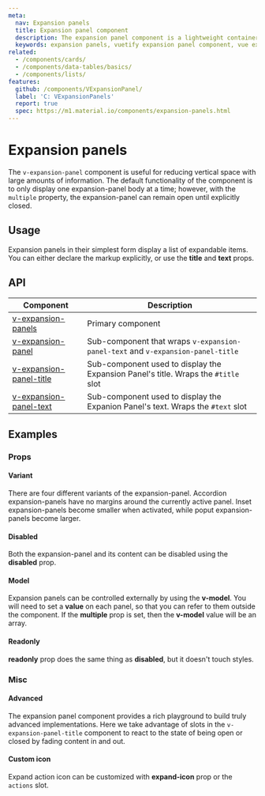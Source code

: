 ```yaml
---
meta:
  nav: Expansion panels
  title: Expansion panel component
  description: The expansion panel component is a lightweight container that hides information behind expandable and contractable containers.
  keywords: expansion panels, vuetify expansion panel component, vue expansion panel component
related:
  - /components/cards/
  - /components/data-tables/basics/
  - /components/lists/
features:
  github: /components/VExpansionPanel/
  label: 'C: VExpansionPanels'
  report: true
  spec: https://m1.material.io/components/expansion-panels.html
---
```


# Expansion panels

The `v-expansion-panel` component is useful for reducing vertical space with large amounts of information. The default functionality of the component is to only display one expansion-panel body at a time; however, with the `multiple` property, the expansion-panel can remain open until explicitly closed.

<PageFeatures />

## Usage

Expansion panels in their simplest form display a list of expandable items. You can either declare the markup explicitly, or use the **title** and **text** props.

<ExamplesUsage name="v-expansion-panels" />

<PromotedEntry />

## API

| Component | Description |
| - | - |
| [v-expansion-panels](/api/v-expansion-panels/) | Primary component |
| [v-expansion-panel](/api/v-expansion-panel/) | Sub-component that wraps `v-expansion-panel-text` and `v-expansion-panel-title` |
| [v-expansion-panel-title](/api/v-expansion-panel-title/) | Sub-component used to display the Expansion Panel's title. Wraps the `#title` slot |
| [v-expansion-panel-text](/api/v-expansion-panel-text/) | Sub-component used to display the Expanion Panel's text. Wraps the `#text` slot |

<ApiInline hide-links />

## Examples

### Props

#### Variant

There are four different variants of the expansion-panel. Accordion expansion-panels have no margins around the currently active panel. Inset expansion-panels become smaller when activated, while poput expansion-panels become larger.

<ExamplesExample file="v-expansion-panels/prop-variant" />

#### Disabled

Both the expansion-panel and its content can be disabled using the **disabled** prop.

<ExamplesExample file="v-expansion-panels/prop-disabled" />

<!-- #### Focusable

The expansion-panel headers can be made focusable with the prop **focusable**.

<ExamplesExample file="v-expansion-panels/prop-focusable" /> -->

#### Model

Expansion panels can be controlled externally by using the **v-model**. You will need to set a **value** on each panel, so that you can refer to them outside the component. If the **multiple** prop is set, then the **v-model** value will be an array.

<ExamplesExample file="v-expansion-panels/prop-model" />

#### Readonly

**readonly** prop does the same thing as **disabled**, but it doesn't touch styles.

<ExamplesExample file="v-expansion-panels/prop-readonly" />

### Misc

#### Advanced

The expansion panel component provides a rich playground to build truly advanced implementations. Here we take advantage of slots in the `v-expansion-panel-title` component to react to the state of being open or closed by fading content in and out.

<ExamplesExample file="v-expansion-panels/misc-advanced" />

#### Custom icon

Expand action icon can be customized with **expand-icon** prop or the `actions` slot.

<ExamplesExample file="v-expansion-panels/misc-custom-icons" />
